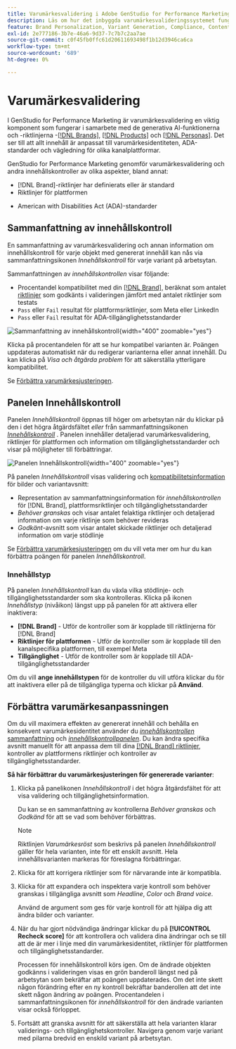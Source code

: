 ```yaml
---
title: Varumärkesvalidering i Adobe GenStudio for Performance Marketing
description: Läs om hur det inbyggda varumärkesvalideringssystemet fungerar i GenStudio for Performance Marketing.
feature: Brand Personalization, Variant Generation, Compliance, Content Generation, Content Review, Generative AI
exl-id: 2e777186-3b7e-46a6-9d37-7c7b7c2aa7ae
source-git-commit: c0f45fb0ffc61d20611693498f1b12d3946ca6ca
workflow-type: tm+mt
source-wordcount: '689'
ht-degree: 0%

---
```


# Varumärkesvalidering

I GenStudio for Performance Marketing är varumärkesvalidering en viktig komponent som fungerar i samarbete med de generativa AI-funktionerna och -riktlinjerna -[[!DNL Brands]](/help/user-guide/guidelines/brands.md), [[!DNL Products]](/help/user-guide/guidelines/products.md) och [[!DNL Personas]](/help/user-guide/guidelines/personas.md). Det ser till att allt innehåll är anpassat till varumärkesidentiteten, ADA-standarder och vägledning för olika kanalplattformar.

GenStudio for Performance Marketing genomför varumärkesvalidering och andra innehållskontroller av olika aspekter, bland annat:

* [!DNL Brand]-riktlinjer har definierats eller är standard
* Riktlinjer för plattformen
<!-- * Ethical considerations related to gender, ethnicity, race, disability status, and age in AI-generated content -->
* American with Disabilities Act (ADA)-standarder

## Sammanfattning av innehållskontroll

En sammanfattning av varumärkesvalidering och annan information om innehållskontroll för varje objekt med genererat innehåll kan nås via sammanfattningsikonen _Innehållskontroll_ för varje variant på arbetsytan.

Sammanfattningen av _innehållskontrollen_ visar följande:

* Procentandel kompatibilitet med din [[!DNL Brand]](brands.md), beräknat som antalet [riktlinjer](overview.md) som godkänts i valideringen jämfört med antalet riktlinjer som testats
* `Pass` eller `Fail` resultat för plattformsriktlinjer, som Meta eller LinkedIn
* `Pass` eller `Fail` resultat för ADA-tillgänglighetsstandarder

![Sammanfattning av innehållskontroll](/help/assets/content-check-summary.png){width="400" zoomable="yes"}

Klicka på procentandelen för att se hur kompatibel varianten är. Poängen uppdateras automatiskt när du redigerar varianterna eller annat innehåll. Du kan klicka på _Visa och åtgärda problem_ för att säkerställa ytterligare kompatibilitet.

Se [Förbättra varumärkesjusteringen](#improve-brand-alignment).

## Panelen Innehållskontroll

Panelen _Innehållskontroll_ öppnas till höger om arbetsytan när du klickar på den i det högra åtgärdsfältet _eller_ från sammanfattningsikonen [_Innehållskontroll_](#content-check-summary) . Panelen innehåller detaljerad varumärkesvalidering, riktlinjer för plattformen och information om tillgänglighetsstandarder och visar på möjligheter till förbättringar.

![Panelen Innehållskontroll](/help/assets/content-check-panel.png){width="400" zoomable="yes"}

På panelen _Innehållskontroll_ visas validering och [kompatibilitetsinformation](/help/user-guide/guidelines/overview.md#compliance) för bilder och variantavsnitt:

* Representation av sammanfattningsinformation för _innehållskontrollen_ för [!DNL Brand], plattformsriktlinjer och tillgänglighetsstandarder
* _Behöver granskas_ och visar antalet felaktiga riktlinjer och detaljerad information om varje riktlinje som behöver revideras
* _Godkänt_-avsnitt som visar antalet skickade riktlinjer och detaljerad information om varje stödlinje

Se [Förbättra varumärkesjusteringen](#improve-brand-alignment) om du vill veta mer om hur du kan förbättra poängen för panelen _Innehållskontroll_.

### Innehållstyp

På panelen _Innehållskontroll_ kan du växla vilka stödlinje- och tillgänglighetsstandarder som ska kontrolleras. Klicka på ikonen _Innehållstyp_ (nivåikon) längst upp på panelen för att aktivera eller inaktivera:

* **[!DNL Brand]** - Utför de kontroller som är kopplade till riktlinjerna för [!DNL Brand]
* **Riktlinjer för plattformen** - Utför de kontroller som är kopplade till den kanalspecifika plattformen, till exempel Meta
* **Tillgänglighet** - Utför de kontroller som är kopplade till ADA-tillgänglighetsstandarder

Om du vill **ange innehållstypen** för de kontroller du vill utföra klickar du för att inaktivera eller på de tillgängliga typerna och klickar på **Använd**.

## Förbättra varumärkesanpassningen

Om du vill maximera effekten av genererat innehåll och behålla en konsekvent varumärkesidentitet använder du [_innehållskontrollen_ sammanfattning](#content-check-summary) och [_innehållskontrollpanelen_](#content-check-panel). Du kan ändra specifika avsnitt manuellt för att anpassa dem till dina [[!DNL Brand] riktlinjer](brands.md), kontroller av plattformens riktlinjer och kontroller av tillgänglighetsstandarder.

**Så här förbättrar du varumärkesjusteringen för genererade varianter**:

1. Klicka på panelikonen _Innehållskontroll_ i det högra åtgärdsfältet för att visa validering och tillgänglighetsinformation.

   Du kan se en sammanfattning av kontrollerna _Behöver granskas_ och _Godkänd_ för att se vad som behöver förbättras.

   >[!NOTE]
   >
   > Riktlinjen _Varumärkesröst_ som beskrivs på panelen _Innehållskontroll_ gäller för hela varianten, inte för ett enskilt avsnitt. Hela innehållsvarianten markeras för föreslagna förbättringar.

1. Klicka för att korrigera riktlinjer som för närvarande inte är kompatibla.
1. Klicka för att expandera och inspektera varje kontroll som behöver granskas i tillgängliga avsnitt som _Headline_, _Color_ och _Brand voice_.

   Använd de argument som ges för varje kontroll för att hjälpa dig att ändra bilder och varianter.

1. När du har gjort nödvändiga ändringar klickar du på **[!UICONTROL Recheck score]** för att kontrollera och validera dina ändringar och se till att de är mer i linje med din varumärkesidentitet, riktlinjer för plattformen och tillgänglighetsstandarder.

   Processen för innehållskontroll körs igen. Om de ändrade objekten godkänns i valideringen visas en grön banderoll längst ned på arbetsytan som bekräftar att poängen uppdaterades. Om det inte skett någon förändring efter en ny kontroll bekräftar banderollen att det inte skett någon ändring av poängen. Procentandelen i sammanfattningsikonen för _innehållskontroll_ för den ändrade varianten visar också förloppet.

1. Fortsätt att granska avsnitt för att säkerställa att hela varianten klarar validerings- och tillgänglighetskontroller. Navigera genom varje variant med pilarna bredvid en enskild variant på arbetsytan.
